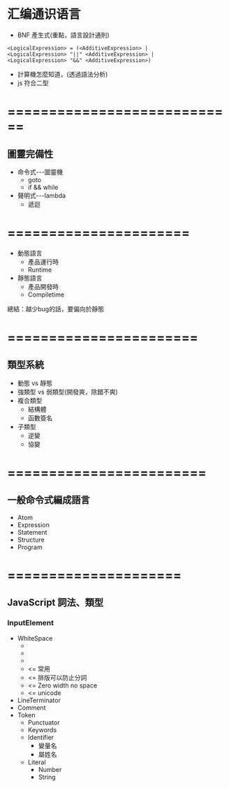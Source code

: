 # 汇编通识语言

* BNF 產生式(重點，語言設計通則)
````
<LogicalExpression> = (<AdditiveExpression> |
<LogicalExpression> "||" <AdditiveExpression> |
<LogicalExpression> "&&" <AdditiveExpression>)
````    
* 計算機怎麼知道，(透過語法分析)
* js 符合二型

# ============================
## 圖靈完備性
  * 命令式---圖靈機
    * goto
    * if && while
  * 聲明式---lambda
    * 遞迴
# ======================
* 動態語言
  * 產品運行時
  * Runtime
* 靜態語言
  * 產品開發時
  * Compiletime

總結：越少bug的話，要偏向於靜態

# =======================
## 類型系統
  * 動態 vs 靜態
  * 強類型 vs 弱類型(開發爽，除錯不爽)
  * 複合類型
    * 結構體
    * 函數簽名
  * 子類型
    * 逆變
    * 協變

# ========================
## 一般命令式編成語言
  * Atom
  * Expression
  * Statement
  * Structure
  * Program
  
# =====================
## JavaScript 詞法、類型
### InputElement
  * WhiteSpace
    * <TAB>
    * <VT>
    * <FF>
    * <SP> <= 常用
    * <NBSP> <= 排版可以防止分詞
    * <ZWNBSP> <= Zero width no space   
    * <USP> <= unicode
  * LineTerminator
  * Comment
  * Token
    * Punctuator
    * Keywords
    * Identifier
      * 變量名
      * 屬姓名       
    * Literal      
      * Number
      * String

  
